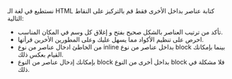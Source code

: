 نستطيع في لغة الـ HTML كتابة عناصر بداخل الأخرى فقط قم بالتركيز على النقاط التالية:

* تأكد من ترتيب العناصر بالشكل صحيح بفتح و إغلاق كل وسم في المكان المناسب.
* احرص على تنظيم الأكواد مما يسهل عليك وعلى المطورين الأخرين قرأتها.
* من الخاطئ ادخال عناصر من نوع inline بداخل عناصر من نوع block بينما بإمكانك القيام بعكس ذلك.
* بإمكانك إدخال عناصر من النوع block بداخل أخرى من النوع block فلا مشكلة في ذلك.
